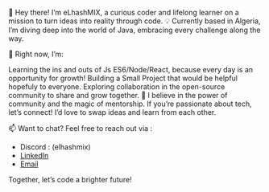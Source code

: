 👋 Hey there! I’m eLhashMIX, a curious coder and lifelong learner on a mission to turn ideas into reality through code. 💡 Currently based in Algeria, I’m diving deep into the world of Java, embracing every challenge along the way.

🚀 Right now, I’m:

Learning the ins and outs of Js ES6/Node/React, because every day is an opportunity for growth!
Building a Small Project that would be helpful hopefuly to everyone.
Exploring collaboration in the open-source community to share and grow together.
🌱 I believe in the power of community and the magic of mentorship. If you’re passionate about tech, let’s connect! I’d love to swap ideas and learn from each other.

📫 Want to chat? Feel free to reach out via  :
- Discord : (elhashmix)  
- [LinkedIn](https://www.linkedin.com/in/amarelhachemicherki/)  
- [Email](mailto:amar.elhachemi.cherki@gmail.com)

Together, let’s code a brighter future!
